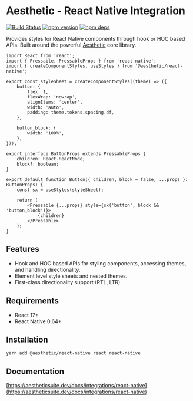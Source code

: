 # Aesthetic - React Native Integration

[![Build Status](https://github.com/aesthetic-suite/react/workflows/Build/badge.svg)](https://github.com/aesthetic-suite/react/actions?query=branch%3Amaster)
[![npm version](https://badge.fury.io/js/%40aesthetic%react-native.svg)](https://www.npmjs.com/package/@aesthetic/react-native)
[![npm deps](https://david-dm.org/aesthetic-suite/react.svg?path=packages/react-native)](https://www.npmjs.com/package/@aesthetic/react-native)

Provides styles for React Native components through hook or HOC based APIs. Built around the
powerful [Aesthetic](https://github.com/aesthetic-suite/framework) core library.

```tsx
import React from 'react';
import { Pressable, PressableProps } from 'react-native';
import { createComponentStyles, useStyles } from '@aesthetic/react-native';

export const styleSheet = createComponentStyles((theme) => ({
	button: {
		flex: 1,
		flexWrap: 'nowrap',
		alignItems: 'center',
		width: 'auto',
		padding: theme.tokens.spacing.df,
	},

	button_block: {
		width: '100%',
	},
}));

export interface ButtonProps extends PressableProps {
	children: React.ReactNode;
	block?: boolean;
}

export default function Button({ children, block = false, ...props }: ButtonProps) {
	const sx = useStyles(styleSheet);

	return (
		<Pressable {...props} style={sx('button', block && 'button_block')}>
			{children}
		</Pressable>
	);
}
```

## Features

- Hook and HOC based APIs for styling components, accessing themes, and handling directionality.
- Element level style sheets and nested themes.
- First-class directionality support (RTL, LTR).

## Requirements

- React 17+
- React Native 0.64+

## Installation

```
yarn add @aesthetic/react-native react react-native
```

## Documentation

[https://aestheticsuite.dev/docs/integrations/react-native](https://aestheticsuite.dev/docs/integrations/react-native)
